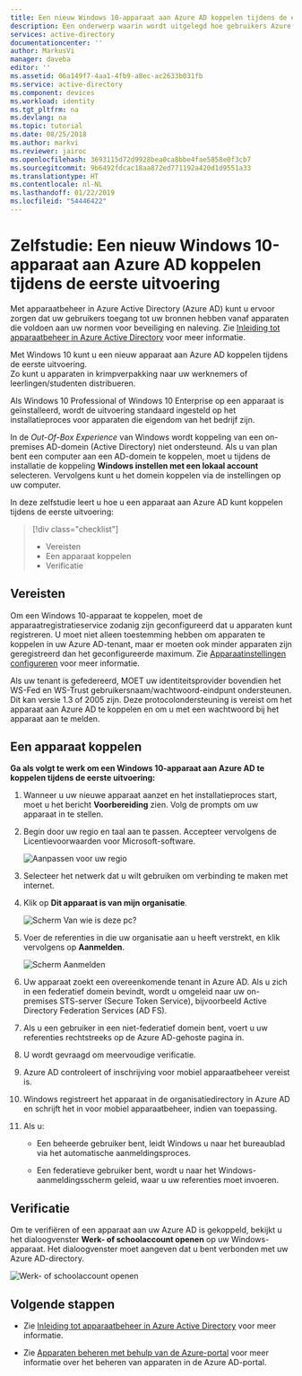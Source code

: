 ```yaml
---
title: Een nieuw Windows 10-apparaat aan Azure AD koppelen tijdens de eerste uitvoering | Microsoft Docs
description: Een onderwerp waarin wordt uitgelegd hoe gebruikers Azure AD-koppeling kunnen instellen tijdens de eerste uitvoering.
services: active-directory
documentationcenter: ''
author: MarkusVi
manager: daveba
editor: ''
ms.assetid: 06a149f7-4aa1-4fb9-a8ec-ac2633b031fb
ms.service: active-directory
ms.component: devices
ms.workload: identity
ms.tgt_pltfrm: na
ms.devlang: na
ms.topic: tutorial
ms.date: 08/25/2018
ms.author: markvi
ms.reviewer: jairoc
ms.openlocfilehash: 3693115d72d9928bea0ca8bbe4fae5858e0f3cb7
ms.sourcegitcommit: 9b6492fdcac18aa872ed771192a420d1d9551a33
ms.translationtype: HT
ms.contentlocale: nl-NL
ms.lasthandoff: 01/22/2019
ms.locfileid: "54446422"
---
```

# <a name="tutorial-join-a-new-windows-10-device-with-azure-ad-during-a-first-run"></a>Zelfstudie: Een nieuw Windows 10-apparaat aan Azure AD koppelen tijdens de eerste uitvoering

Met apparaatbeheer in Azure Active Directory (Azure AD) kunt u ervoor zorgen dat uw gebruikers toegang tot uw bronnen hebben vanaf apparaten die voldoen aan uw normen voor beveiliging en naleving. Zie [Inleiding tot apparaatbeheer in Azure Active Directory](overview.md) voor meer informatie.

Met Windows 10 kunt u een nieuw apparaat aan Azure AD koppelen tijdens de eerste uitvoering.  
Zo kunt u apparaten in krimpverpakking naar uw werknemers of leerlingen/studenten distribueren.

Als Windows 10 Professional of Windows 10 Enterprise op een apparaat is geïnstalleerd, wordt de uitvoering standaard ingesteld op het installatieproces voor apparaten die eigendom van het bedrijf zijn.

In de *Out-Of-Box Experience* van Windows wordt koppeling van een on-premises AD-domein (Active Directory) niet ondersteund. Als u van plan bent een computer aan een AD-domein te koppelen, moet u tijdens de installatie de koppeling **Windows instellen met een lokaal account** selecteren. Vervolgens kunt u het domein koppelen via de instellingen op uw computer.
 
In deze zelfstudie leert u hoe u een apparaat aan Azure AD kunt koppelen tijdens de eerste uitvoering:
 > [!div class="checklist"]
> * Vereisten
> * Een apparaat koppelen
> * Verificatie

## <a name="prerequisites"></a>Vereisten

Om een Windows 10-apparaat te koppelen, moet de apparaatregistratieservice zodanig zijn geconfigureerd dat u apparaten kunt registreren. U moet niet alleen toestemming hebben om apparaten te koppelen in uw Azure AD-tenant, maar er moeten ook minder apparaten zijn geregistreerd dan het geconfigureerde maximum. Zie [Apparaatinstellingen configureren](device-management-azure-portal.md#configure-device-settings) voor meer informatie.

Als uw tenant is gefedereerd, MOET uw identiteitsprovider bovendien het WS-Fed en WS-Trust gebruikersnaam/wachtwoord-eindpunt ondersteunen. Dit kan versie 1.3 of 2005 zijn. Deze protocolondersteuning is vereist om het apparaat aan Azure AD te koppelen en om u met een wachtwoord bij het apparaat aan te melden.

## <a name="joining-a-device"></a>Een apparaat koppelen

**Ga als volgt te werk om een Windows 10-apparaat aan Azure AD te koppelen tijdens de eerste uitvoering:**


1. Wanneer u uw nieuwe apparaat aanzet en het installatieproces start, moet u het bericht **Voorbereiding** zien. Volg de prompts om uw apparaat in te stellen.

2. Begin door uw regio en taal aan te passen. Accepteer vervolgens de Licentievoorwaarden voor Microsoft-software.
 
    ![Aanpassen voor uw regio](./media/azuread-joined-devices-frx/01.png)

3. Selecteer het netwerk dat u wilt gebruiken om verbinding te maken met internet.

4. Klik op **Dit apparaat is van mijn organisatie**. 

    ![Scherm Van wie is deze pc?](./media/azuread-joined-devices-frx/02.png)

5. Voer de referenties in die uw organisatie aan u heeft verstrekt, en klik vervolgens op **Aanmelden**.

    ![Scherm Aanmelden](./media/azuread-joined-devices-frx/03.png)

6. Uw apparaat zoekt een overeenkomende tenant in Azure AD. Als u zich in een federatief domein bevindt, wordt u omgeleid naar uw on-premises STS-server (Secure Token Service), bijvoorbeeld Active Directory Federation Services (AD FS).

7. Als u een gebruiker in een niet-federatief domein bent, voert u uw referenties rechtstreeks op de Azure AD-gehoste pagina in. 

8. U wordt gevraagd om meervoudige verificatie. 
 
9. Azure AD controleert of inschrijving voor mobiel apparaatbeheer vereist is.

10. Windows registreert het apparaat in de organisatiedirectory in Azure AD en schrijft het in voor mobiel apparaatbeheer, indien van toepassing.

11. Als u:
    - Een beheerde gebruiker bent, leidt Windows u naar het bureaublad via het automatische aanmeldingsproces.

    - Een federatieve gebruiker bent, wordt u naar het Windows-aanmeldingsscherm geleid, waar u uw referenties moet invoeren.

## <a name="verification"></a>Verificatie

Om te verifiëren of een apparaat aan uw Azure AD is gekoppeld, bekijkt u het dialoogvenster **Werk- of schoolaccount openen** op uw Windows-apparaat. Het dialoogvenster moet aangeven dat u bent verbonden met uw Azure AD-directory.

![Werk- of schoolaccount openen](./media/azuread-joined-devices-frx/13.png)


## <a name="next-steps"></a>Volgende stappen

- Zie [Inleiding tot apparaatbeheer in Azure Active Directory](overview.md) voor meer informatie.

- Zie [Apparaten beheren met behulp van de Azure-portal](device-management-azure-portal.md) voor meer informatie over het beheren van apparaten in de Azure AD-portal.
